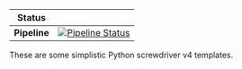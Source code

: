 
| Status     |     |
| ---------- | --- |
| **Pipeline** | [![Pipeline Status](http://screwdriver.hubbard.ninja:9000/pipelines/3/badge)](http://45.79.65.140:9000/pipelines/3/events) |

These are some simplistic Python screwdriver v4 templates.
